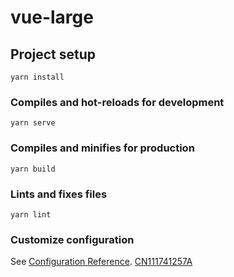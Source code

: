 # vue-large

## Project setup
```
yarn install
```

### Compiles and hot-reloads for development
```
yarn serve
```

### Compiles and minifies for production
```
yarn build
```

### Lints and fixes files
```
yarn lint
```

### Customize configuration
See [Configuration Reference](https://cli.vuejs.org/config/).
[CN111741257A](https://zhuanli.tianyancha.com/911ab6218b9b0694c555d2687ac9bba2)
